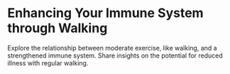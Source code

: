 # Enhancing Your Immune System through Walking

Explore the relationship between moderate exercise, like walking, and a strengthened immune system.
Share insights on the potential for reduced illness with regular walking.
